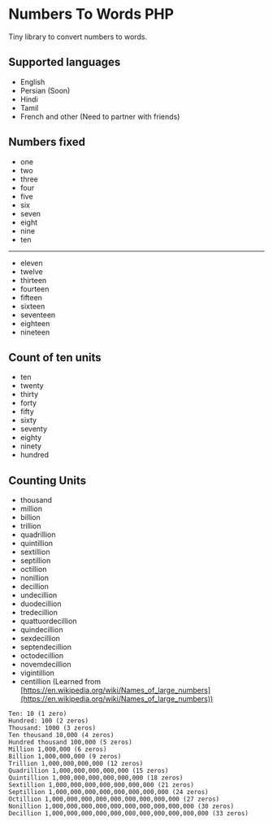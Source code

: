 # Numbers To Words PHP

Tiny library to convert numbers to words.

## Supported languages

- English
- Persian (Soon)
- Hindi
- Tamil
- French and other (Need to partner with friends)

## Numbers fixed

- one
- two
- three
- four
- five
- six
- seven
- eight
- nine
- ten
-------------
- eleven
- twelve
- thirteen
- fourteen
- fifteen
- sixteen
- seventeen
- eighteen
- nineteen

## Count of ten units

- ten
- twenty
- thirty
- forty
- fifty
- sixty
- seventy
- eighty
- ninety
- hundred

## Counting Units

- thousand
- million
- billion
- trillion
- quadrillion
- quintillion
- sextillion
- septillion
- octillion
- nonillion
- decillion
- undecillion
- duodecillion
- tredecillion
- quattuordecillion
- quindecillion
- sexdecillion
- septendecillion
- octodecillion
- novemdecillion
- vigintillion
- centillion (Learned from [https://en.wikipedia.org/wiki/Names_of_large_numbers](https://en.wikipedia.org/wiki/Names_of_large_numbers))

```
Ten: 10 (1 zero)
Hundred: 100 (2 zeros)
Thousand: 1000 (3 zeros)
Ten thousand 10,000 (4 zeros)
Hundred thousand 100,000 (5 zeros)
Million 1,000,000 (6 zeros)
Billion 1,000,000,000 (9 zeros)
Trillion 1,000,000,000,000 (12 zeros)
Quadrillion 1,000,000,000,000,000 (15 zeros)
Quintillion 1,000,000,000,000,000,000 (18 zeros)
Sextillion 1,000,000,000,000,000,000,000 (21 zeros)
Septillion 1,000,000,000,000,000,000,000,000 (24 zeros)
Octillion 1,000,000,000,000,000,000,000,000,000 (27 zeros)
Nonillion 1,000,000,000,000,000,000,000,000,000,000 (30 zeros)
Decillion 1,000,000,000,000,000,000,000,000,000,000,000 (33 zeros)
```
